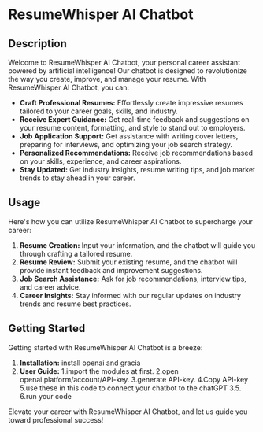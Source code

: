 # ResumeWhisper AI Chatbot


## Description

Welcome to ResumeWhisper AI Chatbot, your personal career assistant powered by artificial intelligence! Our chatbot is designed to revolutionize the way you create, improve, and manage your resume. With ResumeWhisper AI Chatbot, you can:

- **Craft Professional Resumes:** Effortlessly create impressive resumes tailored to your career goals, skills, and industry.
- **Receive Expert Guidance:** Get real-time feedback and suggestions on your resume content, formatting, and style to stand out to employers.
- **Job Application Support:** Get assistance with writing cover letters, preparing for interviews, and optimizing your job search strategy.
- **Personalized Recommendations:** Receive job recommendations based on your skills, experience, and career aspirations.
- **Stay Updated:** Get industry insights, resume writing tips, and job market trends to stay ahead in your career.

## Usage

Here's how you can utilize ResumeWhisper AI Chatbot to supercharge your career:

1. **Resume Creation:** Input your information, and the chatbot will guide you through crafting a tailored resume.
2. **Resume Review:** Submit your existing resume, and the chatbot will provide instant feedback and improvement suggestions.
3. **Job Search Assistance:** Ask for job recommendations, interview tips, and career advice.
4. **Career Insights:** Stay informed with our regular updates on industry trends and resume best practices.

## Getting Started

Getting started with ResumeWhisper AI Chatbot is a breeze:

1. **Installation:** install openai and gracia
2. **User Guide:** 1.import the modules at first.  2.open openai.platform/account/API-key.  3.generate API-key.  4.Copy API-key  5.use these in this code to connect your chatbot to the chatGPT 3.5.  6.run your code

Elevate your career with ResumeWhisper AI Chatbot, and let us guide you toward professional success!

